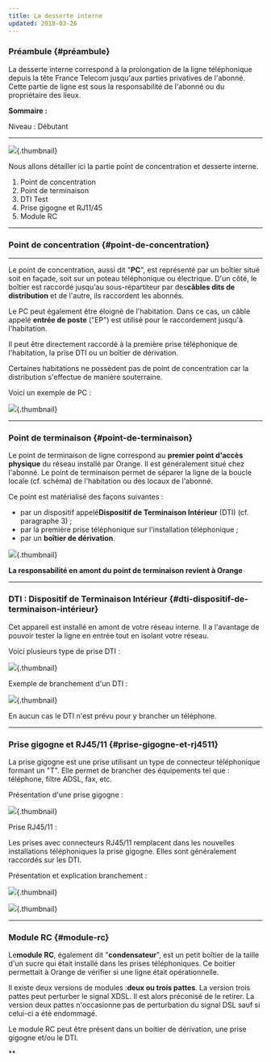```yaml
---
title: La desserte interne
updated: 2018-03-26
---
```


### Préambule {#préambule}

La desserte interne correspond à la prolongation de la ligne téléphonique depuis la tête France Telecom jusqu'aux parties privatives de l'abonné. Cette partie de ligne est sous la responsabilité de l'abonné ou du propriétaire des lieux.

**Sommaire :**

Niveau : Débutant

------------------------------------------------------------------------

![](desserte.png){.thumbnail}

Nous allons détailler ici la partie point de concentration et desserte interne.

1.  Point de concentration
2.  Point de terminaison
3.  DTI Test
4.  Prise gigogne et RJ11/45
5.  Module RC

------------------------------------------------------------------------

### **Point de concentration** {#point-de-concentration}

****

Le point de concentration, aussi dit "**PC**", est représenté par un boîtier situé soit en façade, soit sur un poteau téléphonique ou électrique. D'un côté, le boîtier est raccordé jusqu'au sous-répartiteur par des**câbles dits de distribution** et de l'autre, ils raccordent les abonnés.

Le PC peut également être éloigné de l'habitation. Dans ce cas, un câble appelé **entrée de poste** ("EP") est utilisé pour le raccordement jusqu'à l'habitation.

Il peut être directement raccordé à la première prise téléphonique de l'habitation, la prise DTI ou un boîtier de dérivation.

Certaines habitations ne possèdent pas de point de concentration car la distribution s'effectue de manière souterraine.

Voici un exemple de PC :

![](IMG_20150518_200808.jpg){.thumbnail}

------------------------------------------------------------------------

### Point de terminaison {#point-de-terminaison}

Le point de terminaison de ligne correspond au **premier point d'accès physique** du réseau installé par Orange. Il est généralement situé chez l'abonné. Le point de terminaison permet de séparer la ligne de la boucle locale (cf. schéma) de l'habitation ou des locaux de l'abonné.

Ce point est matérialisé des façons suivantes :

-   par un dispositif appelé**Dispositif de Terminaison Intérieur** (DTI) (cf. paragraphe 3) ;
-   par la première prise téléphonique sur l'installation téléphonique ;
-   par un **boîtier de dérivation**.

![](derivation.jpeg){.thumbnail}

**La responsabilité en amont du point de terminaison revient à Orange**

------------------------------------------------------------------------

### DTI **: Dispositif de Terminaison Intérieur** {#dti-dispositif-de-terminaison-intérieur}

Cet appareil est installé en amont de votre réseau interne. Il a l'avantage de pouvoir tester la ligne en entrée tout en isolant votre réseau.

Voici plusieurs type de prise DTI :

![](dti1.png){.thumbnail}

Exemple de branchement d'un DTI :

![](branchement.jpeg){.thumbnail}

En aucun cas le DTI n'est prévu pour y brancher un téléphone.

------------------------------------------------------------------------

### Prise gigogne et RJ45/11 {#prise-gigogne-et-rj4511}

La prise gigogne est une prise utilisant un type de connecteur téléphonique formant un "T". Elle permet de brancher des équipements tel que : téléphone, filtre ADSL, fax, etc.

Présentation d'une prise gigogne :

![](priset.jpg){.thumbnail}

Prise RJ45/11 :

Les prises avec connecteurs RJ45/11 remplacent dans les nouvelles installations téléphoniques la prise gigogne. Elles sont généralement raccordés sur les DTI.

Présentation et explication branchement :

![](rj45.jpeg){.thumbnail}

![](RJ11.png){.thumbnail}

------------------------------------------------------------------------

### Module RC {#module-rc}

Le**module RC**, également dit "**condensateur**", est un petit boîtier de la taille d'un sucre qui était installé dans les prises téléphoniques. Ce boitier permettait à Orange de vérifier si une ligne était opérationnelle.

Il existe deux versions de modules :**deux ou trois pattes**. La version trois pattes peut perturber le signal XDSL. Il est alors préconisé de le retirer. La version deux pattes n'occasionne pas de perturbation du signal DSL sauf si celui-ci a été endommagé.

Le module RC peut être présent dans un boitier de dérivation, une prise gigogne et/ou le DTI.

**

